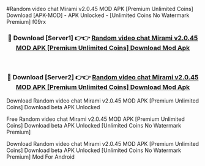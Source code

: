 #Random video chat Mirami v2.0.45 MOD APK [Premium Unlimited Coins] Download [APK-MOD] - APK Unlocked - [Unlimited Coins No Watermark Premium] f09rx



<div align="center">

<h3>🔴 Download [Server1] 👉👉 <a href="https://momento.my/?title=Random_video_chat_Mirami_v2.0.45_MOD_APK_[Premium_Unlimited_Coins]_Download">Random video chat Mirami v2.0.45 MOD APK [Premium Unlimited Coins] Download Mod Apk</a></h3><br>

<h3>🔴 Download [Server2] 👉👉 <a href="https://momento.my/?title=Random_video_chat_Mirami_v2.0.45_MOD_APK_[Premium_Unlimited_Coins]_Download">Random video chat Mirami v2.0.45 MOD APK [Premium Unlimited Coins] Download Mod Apk</a></h3>
</div>



Download Random video chat Mirami v2.0.45 MOD APK [Premium Unlimited Coins] Download beta APK Unlocked

Free Random video chat Mirami v2.0.45 MOD APK [Premium Unlimited Coins] Download beta APK Unlocked [Unlimited Coins No Watermark Premium]

Download Random video chat Mirami v2.0.45 MOD APK [Premium Unlimited Coins] Download beta APK Unlocked [Unlimited Coins No Watermark Premium] Mod For Android
